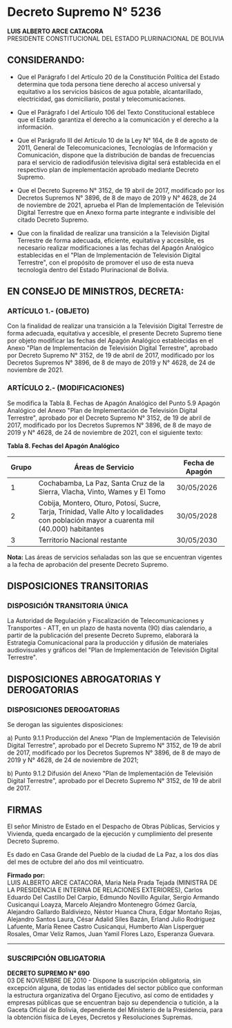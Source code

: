# Decreto Supremo N° 5236

**LUIS ALBERTO ARCE CATACORA**  
PRESIDENTE CONSTITUCIONAL DEL ESTADO PLURINACIONAL DE BOLIVIA  

## CONSIDERANDO:

- Que el Parágrafo I del Artículo 20 de la Constitución Política del Estado determina que toda persona tiene derecho al acceso universal y equitativo a los servicios básicos de agua potable, alcantarillado, electricidad, gas domiciliario, postal y telecomunicaciones.  

- Que el Parágrafo I del Artículo 106 del Texto Constitucional establece que el Estado garantiza el derecho a la comunicación y el derecho a la información.  

- Que el Parágrafo III del Artículo 10 de la Ley N° 164, de 8 de agosto de 2011, General de Telecomunicaciones, Tecnologías de Información y Comunicación, dispone que la distribución de bandas de frecuencias para el servicio de radiodifusión televisiva digital será establecida en el respectivo plan de implementación aprobado mediante Decreto Supremo.  

- Que el Decreto Supremo N° 3152, de 19 abril de 2017, modificado por los Decretos Supremos N° 3896, de 8 de mayo de 2019 y N° 4628, de 24 de noviembre de 2021, aprueba el Plan de Implementación de Televisión Digital Terrestre que en Anexo forma parte integrante e indivisible del citado Decreto Supremo.  

- Que con la finalidad de realizar una transición a la Televisión Digital Terrestre de forma adecuada, eficiente, equitativa y accesible, es necesario realizar modificaciones a las fechas del Apagón Analógico establecidas en el "Plan de Implementación de Televisión Digital Terrestre", con el propósito de promover el uso de esta nueva tecnología dentro del Estado Plurinacional de Bolivia.  

## EN CONSEJO DE MINISTROS, DECRETA:

### ARTÍCULO 1.- (OBJETO)
Con la finalidad de realizar una transición a la Televisión Digital Terrestre de forma adecuada, equitativa y accesible, el presente Decreto Supremo tiene por objeto modificar las fechas del Apagón Analógico establecidas en el Anexo "Plan de Implementación de Televisión Digital Terrestre", aprobado por Decreto Supremo N° 3152, de 19 de abril de 2017, modificado por los Decretos Supremos N° 3896, de 8 de mayo de 2019 y N° 4628, de 24 de noviembre de 2021.  

### ARTÍCULO 2.- (MODIFICACIONES)
Se modifica la Tabla 8. Fechas de Apagón Analógico del Punto 5.9 Apagón Analógico del Anexo "Plan de Implementación de Televisión Digital Terrestre", aprobado por el Decreto Supremo N° 3152, de 19 de abril de 2017, modificado por los Decretos Supremos N° 3896, de 8 de mayo de 2019 y N° 4628, de 24 de noviembre de 2021, con el siguiente texto:  

**Tabla 8. Fechas del Apagón Analógico**  

| Grupo | Áreas de Servicio | Fecha de Apagón |  
|-------|------------------|----------------|  
| 1     | Cochabamba, La Paz, Santa Cruz de la Sierra, Vlacha, Vinto, Wames y El Tomo | 30/05/2026 |  
| 2     | Cobija, Montero, Oturo, Potosí, Sucre, Tarja, Trinidad, Valle Alto y localidades con población mayor a cuarenta mil (40.000) habitantes | 30/05/2028 |  
| 3     | Territorio Nacional restante | 30/05/2030 |  

**Nota:** Las áreas de servicios señaladas son las que se encuentran vigentes a la fecha de aprobación del presente Decreto Supremo.  

## DISPOSICIONES TRANSITORIAS

### DISPOSICIÓN TRANSITORIA ÚNICA
La Autoridad de Regulación y Fiscalización de Telecomunicaciones y Transportes - ATT, en un plazo de hasta noventa (90) días calendario, a partir de la publicación del presente Decreto Supremo, elaborará la Estrategia Comunicacional para la producción y difusión de materiales audiovisuales y gráficos del "Plan de Implementación de Televisión Digital Terrestre".  

## DISPOSICIONES ABROGATORIAS Y DEROGATORIAS

### DISPOSICIONES DEROGATORIAS
Se derogan las siguientes disposiciones:  

a) Punto 9.1.1 Producción del Anexo "Plan de Implementación de Televisión Digital Terrestre", aprobado por el Decreto Supremo N° 3152, de 19 de abril de 2017, modificado por los Decretos Supremos N° 3896, de 8 de mayo de 2019 y N° 4628, de 24 de noviembre de 2021;  

b) Punto 9.1.2 Difusión del Anexo "Plan de Implementación de Televisión Digital Terrestre", aprobado por el Decreto Supremo N° 3152, de 19 de abril de 2017.  

## FIRMAS
El señor Ministro de Estado en el Despacho de Obras Públicas, Servicios y Vivienda, queda encargado de la ejecución y cumplimiento del presente Decreto Supremo.  

Es dado en Casa Grande del Pueblo de la ciudad de La Paz, a los dos días del mes de octubre del año dos mil veinticuatro.  

**Firmado por:**  
LUIS ALBERTO ARCE CATACORA, Maria Nela Prada Tejada (MINISTRA DE LA PRESIDENCIA E INTERINA DE RELACIONES EXTERIORES), Carlos Eduardo Del Castillo Del Carpio, Edmundo Novillo Aguilar, Sergio Armando Cusicanqui Loayza, Marcelo Alejandro Montenegro Gómez García, Alejandro Gallardo Baldiviezo, Néstor Huanca Chura, Edgar Montaño Rojas, Alejandro Santos Laura, César Adalid Siles Bazán, Erland Julio Rodríguez Lafuente, María Renee Castro Cusicanqui, Humberto Alan Lisperguer Rosales, Omar Veliz Ramos, Juan Yamil Flores Lazo, Esperanza Guevara.  

---

### SUSCRIPCIÓN OBLIGATORIA  
**DECRETO SUPREMO N° 690**  
03 DE NOVIEMBRE DE 2010 - Dispone la suscripción obligatoria, sin excepción alguna, de todas las entidades del sector público que conforman la estructura organizativa del Organo Ejecutivo, así como de entidades y empresas públicas que se encuentran bajo su dependencia o tutición, a la Gaceta Oficial de Bolivia, dependiente del Ministerio de la Presidencia, para la obtención física de Leyes, Decretos y Resoluciones Supremas.  